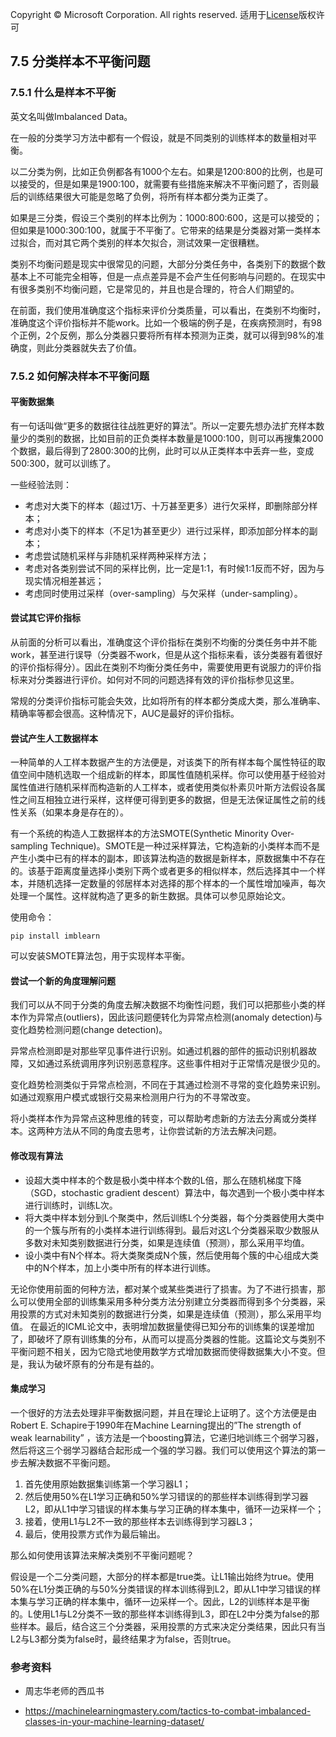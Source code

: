 Copyright © Microsoft Corporation. All rights reserved.
  适用于[License](https://github.com/Microsoft/ai-edu/blob/master/LICENSE.md)版权许可

## 7.5 分类样本不平衡问题

### 7.5.1 什么是样本不平衡

英文名叫做Imbalanced Data。

在一般的分类学习方法中都有一个假设，就是不同类别的训练样本的数量相对平衡。

以二分类为例，比如正负例都各有1000个左右。如果是1200:800的比例，也是可以接受的，但是如果是1900:100，就需要有些措施来解决不平衡问题了，否则最后的训练结果很大可能是忽略了负例，将所有样本都分类为正类了。

如果是三分类，假设三个类别的样本比例为：1000:800:600，这是可以接受的；但如果是1000:300:100，就属于不平衡了。它带来的结果是分类器对第一类样本过拟合，而对其它两个类别的样本欠拟合，测试效果一定很糟糕。

类别不均衡问题是现实中很常见的问题，大部分分类任务中，各类别下的数据个数基本上不可能完全相等，但是一点点差异是不会产生任何影响与问题的。在现实中有很多类别不均衡问题，它是常见的，并且也是合理的，符合人们期望的。

在前面，我们使用准确度这个指标来评价分类质量，可以看出，在类别不均衡时，准确度这个评价指标并不能work。比如一个极端的例子是，在疾病预测时，有98个正例，2个反例，那么分类器只要将所有样本预测为正类，就可以得到98%的准确度，则此分类器就失去了价值。

### 7.5.2 如何解决样本不平衡问题

#### 平衡数据集

有一句话叫做“更多的数据往往战胜更好的算法”。所以一定要先想办法扩充样本数量少的类别的数据，比如目前的正负类样本数量是1000:100，则可以再搜集2000个数据，最后得到了2800:300的比例，此时可以从正类样本中丢弃一些，变成500:300，就可以训练了。

一些经验法则：

- 考虑对大类下的样本（超过1万、十万甚至更多）进行欠采样，即删除部分样本；
- 考虑对小类下的样本（不足1为甚至更少）进行过采样，即添加部分样本的副本；
- 考虑尝试随机采样与非随机采样两种采样方法；
- 考虑对各类别尝试不同的采样比例，比一定是1:1，有时候1:1反而不好，因为与现实情况相差甚远；
- 考虑同时使用过采样（over-sampling）与欠采样（under-sampling）。

#### 尝试其它评价指标 

从前面的分析可以看出，准确度这个评价指标在类别不均衡的分类任务中并不能work，甚至进行误导（分类器不work，但是从这个指标来看，该分类器有着很好的评价指标得分）。因此在类别不均衡分类任务中，需要使用更有说服力的评价指标来对分类器进行评价。如何对不同的问题选择有效的评价指标参见这里。 

常规的分类评价指标可能会失效，比如将所有的样本都分类成大类，那么准确率、精确率等都会很高。这种情况下，AUC是最好的评价指标。

#### 尝试产生人工数据样本 

一种简单的人工样本数据产生的方法便是，对该类下的所有样本每个属性特征的取值空间中随机选取一个组成新的样本，即属性值随机采样。你可以使用基于经验对属性值进行随机采样而构造新的人工样本，或者使用类似朴素贝叶斯方法假设各属性之间互相独立进行采样，这样便可得到更多的数据，但是无法保证属性之前的线性关系（如果本身是存在的）。 

有一个系统的构造人工数据样本的方法SMOTE(Synthetic Minority Over-sampling Technique)。SMOTE是一种过采样算法，它构造新的小类样本而不是产生小类中已有的样本的副本，即该算法构造的数据是新样本，原数据集中不存在的。该基于距离度量选择小类别下两个或者更多的相似样本，然后选择其中一个样本，并随机选择一定数量的邻居样本对选择的那个样本的一个属性增加噪声，每次处理一个属性。这样就构造了更多的新生数据。具体可以参见原始论文。 

使用命令：

```
pip install imblearn
```
可以安装SMOTE算法包，用于实现样本平衡。

#### 尝试一个新的角度理解问题 

我们可以从不同于分类的角度去解决数据不均衡性问题，我们可以把那些小类的样本作为异常点(outliers)，因此该问题便转化为异常点检测(anomaly detection)与变化趋势检测问题(change detection)。 

异常点检测即是对那些罕见事件进行识别。如通过机器的部件的振动识别机器故障，又如通过系统调用序列识别恶意程序。这些事件相对于正常情况是很少见的。 

变化趋势检测类似于异常点检测，不同在于其通过检测不寻常的变化趋势来识别。如通过观察用户模式或银行交易来检测用户行为的不寻常改变。 

将小类样本作为异常点这种思维的转变，可以帮助考虑新的方法去分离或分类样本。这两种方法从不同的角度去思考，让你尝试新的方法去解决问题。

#### 修改现有算法

- 设超大类中样本的个数是极小类中样本个数的L倍，那么在随机梯度下降（SGD，stochastic gradient descent）算法中，每次遇到一个极小类中样本进行训练时，训练L次。
- 将大类中样本划分到L个聚类中，然后训练L个分类器，每个分类器使用大类中的一个簇与所有的小类样本进行训练得到。最后对这L个分类器采取少数服从多数对未知类别数据进行分类，如果是连续值（预测），那么采用平均值。
- 设小类中有N个样本。将大类聚类成N个簇，然后使用每个簇的中心组成大类中的N个样本，加上小类中所有的样本进行训练。

无论你使用前面的何种方法，都对某个或某些类进行了损害。为了不进行损害，那么可以使用全部的训练集采用多种分类方法分别建立分类器而得到多个分类器，采用投票的方式对未知类别的数据进行分类，如果是连续值（预测），那么采用平均值。
在最近的ICML论文中，表明增加数据量使得已知分布的训练集的误差增加了，即破坏了原有训练集的分布，从而可以提高分类器的性能。这篇论文与类别不平衡问题不相关，因为它隐式地使用数学方式增加数据而使得数据集大小不变。但是，我认为破坏原有的分布是有益的。

#### 集成学习

一个很好的方法去处理非平衡数据问题，并且在理论上证明了。这个方法便是由Robert E. Schapire于1990年在Machine Learning提出的”The strength of weak learnability” ，该方法是一个boosting算法，它递归地训练三个弱学习器，然后将这三个弱学习器结合起形成一个强的学习器。我们可以使用这个算法的第一步去解决数据不平衡问题。 

1. 首先使用原始数据集训练第一个学习器L1；
2. 然后使用50%在L1学习正确和50%学习错误的的那些样本训练得到学习器L2，即从L1中学习错误的样本集与学习正确的样本集中，循环一边采样一个；
3. 接着，使用L1与L2不一致的那些样本去训练得到学习器L3；
4. 最后，使用投票方式作为最后输出。 

那么如何使用该算法来解决类别不平衡问题呢？ 

假设是一个二分类问题，大部分的样本都是true类。让L1输出始终为true。使用50%在L1分类正确的与50%分类错误的样本训练得到L2，即从L1中学习错误的样本集与学习正确的样本集中，循环一边采样一个。因此，L2的训练样本是平衡的。L使用L1与L2分类不一致的那些样本训练得到L3，即在L2中分类为false的那些样本。最后，结合这三个分类器，采用投票的方式来决定分类结果，因此只有当L2与L3都分类为false时，最终结果才为false，否则true。 

### 参考资料

- 周志华老师的西瓜书

- https://machinelearningmastery.com/tactics-to-combat-imbalanced-classes-in-your-machine-learning-dataset/
